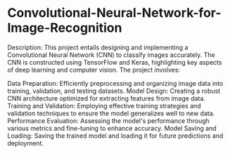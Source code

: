 ﻿# Convolutional-Neural-Network-for-Image-Recognition
Description:
This project entails designing and implementing a Convolutional Neural Network (CNN) to classify images accurately. The CNN is constructed using TensorFlow and Keras, highlighting key aspects of deep learning and computer vision. The project involves:

Data Preparation: Efficiently preprocessing and organizing image data into training, validation, and testing datasets.
Model Design: Creating a robust CNN architecture optimized for extracting features from image data.
Training and Validation: Employing effective training strategies and validation techniques to ensure the model generalizes well to new data.
Performance Evaluation: Assessing the model's performance through various metrics and fine-tuning to enhance accuracy.
Model Saving and Loading: Saving the trained model and loading it for future predictions and deployment.
